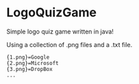 # LogoQuizGame

Simple logo quiz game written in java!

Using a collection of .png files and a .txt file.

    {1.png}=Google
    {2.png}=Microsoft
    {3.png}=DropBox
    ...
